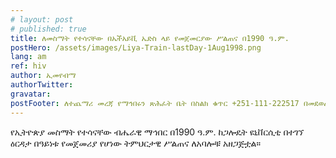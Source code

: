 ```yaml
---
# layout: post
# published: true
title: ለመስማት የተሳናቸው በኤችአይቪ ኤድስ ላይ የመጀመርያው ሥልጠና በ1990 ዓ.ም.
postHero: /assets/images/Liya-Train-lastDay-1Aug1998.png
lang: am
ref: hiv
author: ኢመየብማ
authorTwitter: 
gravatar: 
postFooter: ለተጨማሪ መረጃ የማኅበሩን ጽሕፈት ቤት በስልክ ቁጥር +251-111-222517 በመደወል ወይም በኤለክትሮኒክ መልዕክት ወደ <a href="mailto:enadet1972@gmail.com">enadet1972@gmail.com</a> በመጻፍ መጠየቅ ይቻላል።
---
```


የኢትዮጵያ መስማት የተሳናቸው ብሔራዊ ማኅበር በ1990 ዓ.ም. ከጋሎዴት ዩኒቨርሲቲ በተገኘ ዕርዳታ በዓይነቱ የመጀመሪያ የሆነው 
ትምህርታዊ ሥልጠና ለአባሎቹ  አዘጋጅቷል።


